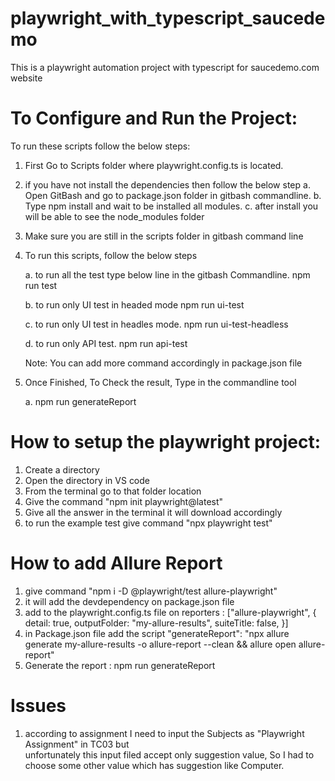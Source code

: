 # playwright_with_typescript_saucedemo
This is a playwright automation project with typescript for saucedemo.com website

 To Configure and Run the Project:
===================================

To run these scripts follow the below steps:

1. First Go to Scripts folder where playwright.config.ts is located.
2. if you have not install the dependencies then follow the below step
    a. Open GitBash and go to package.json folder in gitbash commandline.
    b. Type npm install and wait to be installed all modules.
    c. after install you will be able to see the node_modules folder

3. Make sure you are still in the scripts folder in gitbash command line
4. To run this scripts, follow the below steps

    a. to run all the test type below line in the gitbash Commandline.
        npm run test 

    b. to run only UI test in headed mode 
        npm run ui-test

    c. to run only UI test in headles mode.
        npm run ui-test-headless  

    d. to run only API test.
        npm run api-test

    Note: You can add more command accordingly in package.json file

5. Once Finished, To Check the result, Type in the commandline tool

    a. npm run generateReport

	

How to setup the playwright project:
===================================
1. Create a directory
2. Open the directory in VS code
3. From the terminal go to that folder location 
4. Give the command "npm init playwright@latest"
5. Give all the answer in the terminal it will download accordingly 
6. to run the example test give command "npx playwright test"


How to add Allure Report
=====================================
1. give command "npm i -D @playwright/test allure-playwright"
2. it will add the devdependency on package.json file
3. add to the playwright.config.ts file on reporters :
    ["allure-playwright",
        {
            detail: true,
            outputFolder: "my-allure-results",
            suiteTitle: false,
        }]
4. in Package.json file add the script 
    "generateReport": "npx allure generate my-allure-results -o allure-report --clean && allure open allure-report"
5. Generate the report : npm run generateReport

Issues
=====================================
1. according to assignment I need to input the Subjects as "Playwright Assignment" in TC03 but  
unfortunately  this input filed accept only suggestion value, So I had to choose some other value which has suggestion like Computer. 
